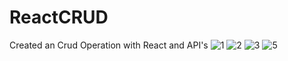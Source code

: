 # ReactCRUD
Created an Crud Operation with React and API's
![1](https://github.com/RajanGadekar/ReactCRUD/assets/101552877/4556ab49-224f-4c54-a939-b50dc8404461)
![2](https://github.com/RajanGadekar/ReactCRUD/assets/101552877/ff07d7d2-969f-4f89-a74c-01457ffb44bf)
![3](https://github.com/RajanGadekar/ReactCRUD/assets/101552877/d8890b97-aeb7-428b-9089-f19a795f07b4)
![5](https://github.com/RajanGadekar/ReactCRUD/assets/101552877/e8bca247-b9aa-4d72-8479-d0f93bc67586)

